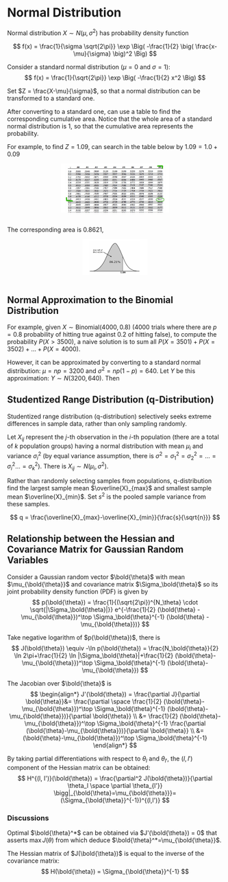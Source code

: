 # Normal Distribution

Normal distribution $X \sim N(\mu, \sigma^2)$ has probability density function

$$
f(x) = \frac{1}{\sigma \sqrt{2\pi}} \exp \Big( -\frac{1}{2} \big( \frac{x-\mu}{\sigma} \big)^2 \Big)
$$

Consider a standard normal distribution ($\mu=0$ and $\sigma=1$):
$$
f(x) = \frac{1}{\sqrt{2\pi}} \exp \Big( -\frac{1}{2} x^2 \Big)
$$

Set $Z = \frac{X-\mu}{\sigma}$, so that a normal distribution can be transformed to a standard one.

After converting to a standard one, can use a table to find the corresponding cumulative area.
Notice that the whole area of a standard normal distribution is $1$, so that the cumulative area represents the probability.

For example, to find $Z=1.09$, can search in the table below by $1.09 = 1.0 + 0.09$

<div style="display: flex; justify-content: center;">
      <img src="imgs/normal_dist_table.png" width="50%" height="30%" alt="normal_dist_table" />
</div>
</br>

The corresponding area is 0.8621, 

<div style="display: flex; justify-content: center;">
      <img src="imgs/normal_dist_1.09_z.png" width="30%" height="20%" alt="normal_dist_1.09_z" />
</div>
</br>

## Normal Approximation to the Binomial Distribution

For example, given $X \sim \text{Binomial}(4000, 0.8)$ (4000 trials where there are $p=0.8$ probability of hitting true against 0.2 of hitting false), to compute the probability $P(X > 3500)$, 
a naive solution is to sum all $P(X=3501) + P(X=3502) + ... + P(X=4000)$.

However, it can be approximated by converting to a standard normal distribution: $\mu=np=3200$ and $\sigma^2=np(1-p)=640$.
Let $Y$ be this approximation: $Y \sim N(3200, 640)$.
Then 


## Studentized Range Distribution (q-Distribution)

Studentized range distribution (q-distribution) selectively seeks extreme differences in sample data, rather than only sampling randomly.

Let $X_{ij}$ represent the $j$-th observation in the $i$-th population (there are a total of $k$ population groups) having a normal distribution with mean $\mu_i$ and variance $\sigma_i^2$ (by equal variance assumption, there is $\sigma^2=\sigma^2_1=\sigma^2_2=...=\sigma^2_i...=\sigma^2_k$). 
There is $X_{ij} \sim N (\mu_i, \sigma^2)$.

Rather than randomly selecting samples from populations, q-distribution find the largest sample mean $\overline{X}_{max}$ and smallest sample mean $\overline{X}_{min}$.
Set $s^2$ is the pooled sample variance from these samples.

$$
q = \frac{\overline{X}_{max}-\overline{X}_{min}}{\frac{s}{\sqrt{n}}}
$$


## Relationship between the Hessian and Covariance Matrix for Gaussian Random Variables

Consider a Gaussian random vector $\bold{\theta}$ with mean $\mu_{\bold{\theta}}$ and covariance matrix $\Sigma_\bold{\theta}$ so its joint probability density function (PDF) is given by
$$
p(\bold{\theta}) = 
\frac{1}{(\sqrt{2\pi})^{N_\theta} \cdot \sqrt{|\Sigma_\bold{\theta}|}}
e^{-\frac{1}{2} (\bold{\theta} - \mu_{\bold{\theta}})^\top \Sigma_\bold{\theta}^{-1} (\bold{\theta} - \mu_{\bold{\theta}})}
$$

Take negative logarithm of $p(\bold{\theta})$, 
there is
$$
J(\bold{\theta}) \equiv
-\ln p(\bold{\theta}) =
\frac{N_\bold{\theta}}{2} \ln 2\pi+\frac{1}{2} \ln |\Sigma_\bold{\theta}|+\frac{1}{2} (\bold{\theta}-\mu_{\bold{\theta}})^\top \Sigma_\bold{\theta}^{-1} (\bold{\theta}-\mu_{\bold{\theta}})
$$

The Jacobian over $\bold{\theta}$ is
$$
\begin{align*}
J'(\bold{\theta}) = \frac{\partial J}{\partial \bold{\theta}}&=
\frac{\partial \space \frac{1}{2} (\bold{\theta}-\mu_{\bold{\theta}})^\top \Sigma_\bold{\theta}^{-1} (\bold{\theta}-\mu_{\bold{\theta}})}{\partial \bold{\theta}}
\\ &=
\frac{1}{2} (\bold{\theta}-\mu_{\bold{\theta}})^\top
\Sigma_\bold{\theta}^{-1} 
\frac{\partial (\bold{\theta}-\mu_{\bold{\theta}})}{\partial \bold{\theta}}
\\ &=
(\bold{\theta}-\mu_{\bold{\theta}})^\top
\Sigma_\bold{\theta}^{-1} 
\end{align*}
$$

By taking partial differentiations with
respect to $\theta_l$ and $\theta_{l'}$,
the $(l, l')$ component of the Hessian matrix can be obtained:
$$
H^{(l, l')}(\bold{\theta}) =
\frac{\partial^2 J(\bold{\theta})}{\partial \theta_l \space \partial \theta_{l'}}
\bigg|_{\bold{\theta}=\mu_{\bold{\theta}}}=
(\Sigma_{\bold{\theta}}^{-1})^{(l,l')}
$$

### Discussions

Optimal $\bold{\theta}^*$ can be obtained via $J'(\bold{\theta}) = 0$ that asserts $\max J(\theta)$ from which deduce $\bold{\theta}^*=\mu_{\bold{\theta}}$.

The Hessian matrix of $J(\bold{\theta})$ is equal to the inverse of the covariance matrix:
$$
H(\bold{\theta}) = \Sigma_{\bold{\theta}}^{-1}
$$